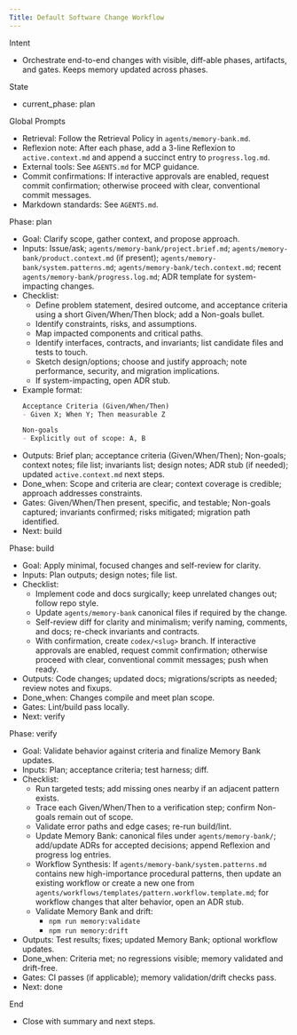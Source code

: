 ```yaml
---
Title: Default Software Change Workflow
---
```


Intent
- Orchestrate end-to-end changes with visible, diff-able phases, artifacts, and gates. Keeps memory updated across phases.

State
- current_phase: plan

Global Prompts
- Retrieval: Follow the Retrieval Policy in `agents/memory-bank.md`.
- Reflexion note: After each phase, add a 3-line Reflexion to `active.context.md` and append a succinct entry to `progress.log.md`.
- External tools: See `AGENTS.md` for MCP guidance.
- Commit confirmations: If interactive approvals are enabled, request commit confirmation; otherwise proceed with clear, conventional commit messages.
- Markdown standards: See `AGENTS.md`.

Phase: plan
- Goal: Clarify scope, gather context, and propose approach.
- Inputs: Issue/ask; `agents/memory-bank/project.brief.md`; `agents/memory-bank/product.context.md` (if present); `agents/memory-bank/system.patterns.md`; `agents/memory-bank/tech.context.md`; recent `agents/memory-bank/progress.log.md`; ADR template for system-impacting changes.
- Checklist:
  - Define problem statement, desired outcome, and acceptance criteria using a short Given/When/Then block; add a Non-goals bullet.
  - Identify constraints, risks, and assumptions.
  - Map impacted components and critical paths.
  - Identify interfaces, contracts, and invariants; list candidate files and tests to touch.
  - Sketch design/options; choose and justify approach; note performance, security, and migration implications.
  - If system-impacting, open ADR stub.
- Example format:
  ```md
  Acceptance Criteria (Given/When/Then)
  - Given X; When Y; Then measurable Z

  Non-goals
  - Explicitly out of scope: A, B
  ```
- Outputs: Brief plan; acceptance criteria (Given/When/Then); Non-goals; context notes; file list; invariants list; design notes; ADR stub (if needed); updated `active.context.md` next steps.
- Done_when: Scope and criteria are clear; context coverage is credible; approach addresses constraints.
- Gates: Given/When/Then present, specific, and testable; Non-goals captured; invariants confirmed; risks mitigated; migration path identified.
- Next: build

Phase: build
- Goal: Apply minimal, focused changes and self-review for clarity.
- Inputs: Plan outputs; design notes; file list.
- Checklist:
  - Implement code and docs surgically; keep unrelated changes out; follow repo style.
  - Update `agents/memory-bank` canonical files if required by the change.
  - Self-review diff for clarity and minimalism; verify naming, comments, and docs; re-check invariants and contracts.
  - With confirmation, create `codex/<slug>` branch. If interactive approvals are enabled, request commit confirmation; otherwise proceed with clear, conventional commit messages; push when ready.
- Outputs: Code changes; updated docs; migrations/scripts as needed; review notes and fixups.
- Done_when: Changes compile and meet plan scope.
- Gates: Lint/build pass locally.
- Next: verify

Phase: verify
- Goal: Validate behavior against criteria and finalize Memory Bank updates.
- Inputs: Plan; acceptance criteria; test harness; diff.
- Checklist:
  - Run targeted tests; add missing ones nearby if an adjacent pattern exists.
  - Trace each Given/When/Then to a verification step; confirm Non-goals remain out of scope.
  - Validate error paths and edge cases; re-run build/lint.
  - Update Memory Bank: canonical files under `agents/memory-bank/`; add/update ADRs for accepted decisions; append Reflexion and progress log entries.
  - Workflow Synthesis: If `agents/memory-bank/system.patterns.md` contains new high-importance procedural patterns, then update an existing workflow or create a new one from `agents/workflows/templates/pattern.workflow.template.md`; for workflow changes that alter behavior, open an ADR stub.
  - Validate Memory Bank and drift:
    - `npm run memory:validate`
    - `npm run memory:drift`
- Outputs: Test results; fixes; updated Memory Bank; optional workflow updates.
- Done_when: Criteria met; no regressions visible; memory validated and drift-free.
- Gates: CI passes (if applicable); memory validation/drift checks pass.
- Next: done

End
- Close with summary and next steps.
